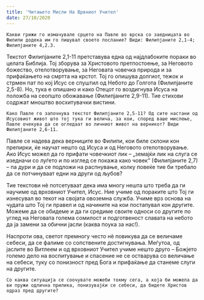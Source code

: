 ```yaml
---
title: 'Читањето Мисли На Врвниот Учител'
date: 27/10/2020
---
```


`Какви грижи го измачувале срцето на Павле во врска со заедницата во Филипи додека им го пишувал своето послание? Види: Филипјаните 2,1-4; Филипјаните 4,2.3.`

Текстот Филипјаните 2,1-11 претставува една од најдлабоките пораки во целата Библија. Тој зборува за Христовото претпостоење, за Неговото божество, отелотворување, за Неговата човечка природа и за прифаќањето на смртта на крстот. Тој го опишува долгиот, тежок и стрмен пат по кој Исус се спуштил од Небото до Голгота (Филипјаните 2,5-8). Но, тука е опишано и како Отецот го воздигнува Исуса на положба на сеопшто обожавање (Филипјаните 2,9-11). Тие стихови содржат мноштво восхитувачки вистини.

`Како Павле го започнува текстот Филипјаните 2,5-11? Од сите настани од Исусовиот живот што тој тука ги велича, за кои, според ваше мислење, Павле очекува да се огледаат во личниот живот на верникот? Види Филипјаните 2,6-11.`

Павле се надева дека верниците во Филипи, кои биле склони кон препирки, ќе научат нешто од Исуса и од Неговото отелотворување. Ако Исус можел да го прифати човечкиот лик – „земајќи лик на слуга се изедначи со луѓето и по изглед се покажа како човек“ (Филипјаните 2,7) – па дури и да се подложи на распнување, колку повеќе тие би требало да се потчинуваат едни на други од љубов?

Тие текстови нѐ потсетуваат дека има многу нешта што треба да ги научиме од врховниот Учител, Исус. Ние учиме од пораките што Тој ги изнесувал во текот на својата овоземна служба. Учиме врз основа на чудата што Тој ги правел и од начините на кои постапувал кон другите. Можеме да се обидеме и да ги средиме своите односи со другите по углед на Неговата голема сомилост и подготвеност славата на небото да ја замени за обични јасли (каква поука за нас!).

Наспроти ова, светот премногу често нѐ повикува да се величаме себеси, да се фалиме со сопствените достигнувања. Меѓутоа, од јаслите во Витлеем и од врховниот Учител учиме нешто друго – Божјето големо дело на воспитување и спасение не се остварува со величање на себеси, туку со понизност пред Бога и прифаќање да станеме слуги на другите.

`Со каква ситуација се соочувате можеби токму сега, а која би можела да ви пружи одлична прилика, понизувајќи се себеси, да бидете Христов одраз пред другите?`